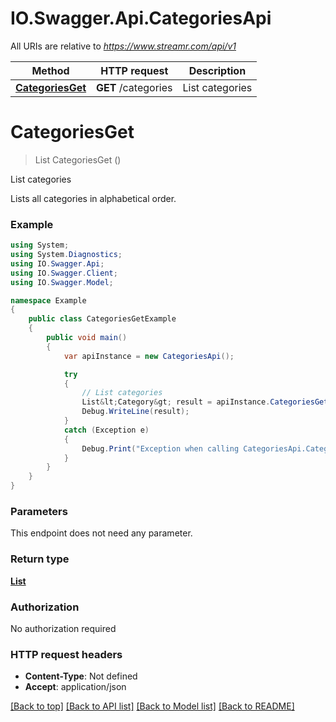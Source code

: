 # IO.Swagger.Api.CategoriesApi

All URIs are relative to *https://www.streamr.com/api/v1*

Method | HTTP request | Description
------------- | ------------- | -------------
[**CategoriesGet**](CategoriesApi.md#categoriesget) | **GET** /categories | List categories


<a name="categoriesget"></a>
# **CategoriesGet**
> List<Category> CategoriesGet ()

List categories

Lists all categories in alphabetical order.

### Example
```csharp
using System;
using System.Diagnostics;
using IO.Swagger.Api;
using IO.Swagger.Client;
using IO.Swagger.Model;

namespace Example
{
    public class CategoriesGetExample
    {
        public void main()
        {
            var apiInstance = new CategoriesApi();

            try
            {
                // List categories
                List&lt;Category&gt; result = apiInstance.CategoriesGet();
                Debug.WriteLine(result);
            }
            catch (Exception e)
            {
                Debug.Print("Exception when calling CategoriesApi.CategoriesGet: " + e.Message );
            }
        }
    }
}
```

### Parameters
This endpoint does not need any parameter.

### Return type

[**List<Category>**](Category.md)

### Authorization

No authorization required

### HTTP request headers

 - **Content-Type**: Not defined
 - **Accept**: application/json

[[Back to top]](#) [[Back to API list]](../README.md#documentation-for-api-endpoints) [[Back to Model list]](../README.md#documentation-for-models) [[Back to README]](../README.md)

